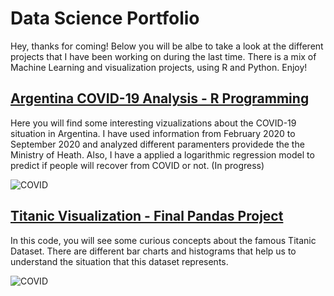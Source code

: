 # Data Science Portfolio

Hey, thanks for coming! Below you will be albe to take a look at the different projects that I have been working on during the last time. There is a mix of Machine Learning and visualization projects, using R and Python. Enjoy! 

## [Argentina COVID-19 Analysis - R Programming](https://github.com/Chaspeer/Covid-19-LogisticRegression-RProgramming)

Here you will find some interesting vizualizations about the COVID-19 situation in Argentina. I have used information from February 2020 to September 2020 and analyzed different paramenters providede the the Ministry of Heath. Also, I have a applied a logarithmic regression model to predict if people will recover from COVID or not. (In progress)

![COVID](https://www.ambb.org.ar/images/Fotos/400x265/RDCovid19Argentina.png)

## [Titanic Visualization - Final Pandas Project](https://github.com/Chaspeer/Data-Science.Projects/blob/main/zerotopandas_course_project.ipynb)

In this code, you will see some curious concepts about the famous Titanic Dataset. There are different bar charts and histograms that help us to understand the situation that this dataset represents.  

![COVID](https://pbs.twimg.com/media/EgNGdqlX0AA2ciR?format=jpg&name=900x900)
